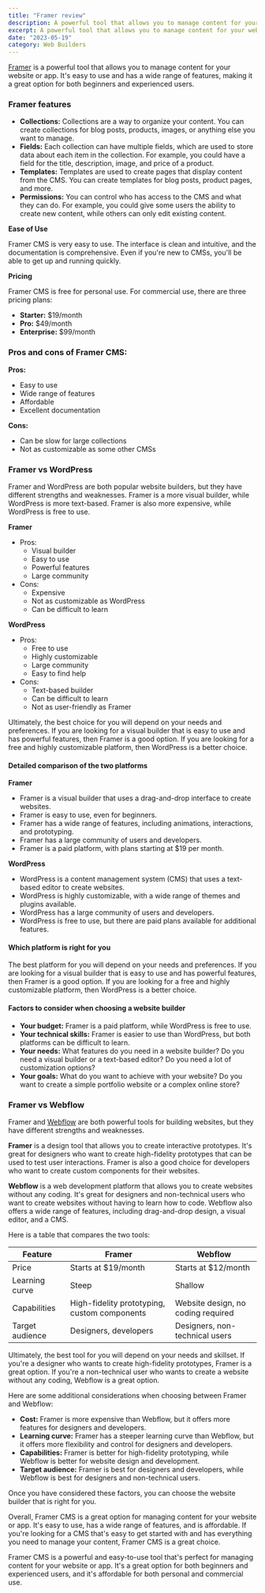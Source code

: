 ```yaml
---
title: "Framer review"
description: A powerful tool that allows you to manage content for your website or app
excerpt: A powerful tool that allows you to manage content for your website or app
date: "2023-05-19"
category: Web Builders
---
```


[Framer](https://www.framer.com/) is a powerful tool that allows you to manage content for your website or app. It's easy to use and has a wide range of features, making it a great option for both beginners and experienced users.

### Framer features

- **Collections:** Collections are a way to organize your content. You can create collections for blog posts, products, images, or anything else you want to manage.
- **Fields:** Each collection can have multiple fields, which are used to store data about each item in the collection. For example, you could have a field for the title, description, image, and price of a product.
- **Templates:** Templates are used to create pages that display content from the CMS. You can create templates for blog posts, product pages, and more.
- **Permissions:** You can control who has access to the CMS and what they can do. For example, you could give some users the ability to create new content, while others can only edit existing content.

**Ease of Use**

Framer CMS is very easy to use. The interface is clean and intuitive, and the documentation is comprehensive. Even if you're new to CMSs, you'll be able to get up and running quickly.

**Pricing**

Framer CMS is free for personal use. For commercial use, there are three pricing plans:

- **Starter:** $19/month
- **Pro:** $49/month
- **Enterprise:** $99/month

### Pros and cons of Framer CMS:

**Pros:**

- Easy to use
- Wide range of features
- Affordable
- Excellent documentation

**Cons:**

- Can be slow for large collections
- Not as customizable as some other CMSs

### Framer vs WordPress

Framer and WordPress are both popular website builders, but they have different strengths and weaknesses. Framer is a more visual builder, while WordPress is more text-based. Framer is also more expensive, while WordPress is free to use.

**Framer**

- Pros:
    - Visual builder
    - Easy to use
    - Powerful features
    - Large community
- Cons:
    - Expensive
    - Not as customizable as WordPress
    - Can be difficult to learn

**WordPress**

- Pros:
    - Free to use
    - Highly customizable
    - Large community
    - Easy to find help
- Cons:
    - Text-based builder
    - Can be difficult to learn
    - Not as user-friendly as Framer

Ultimately, the best choice for you will depend on your needs and preferences. If you are looking for a visual builder that is easy to use and has powerful features, then Framer is a good option. If you are looking for a free and highly customizable platform, then WordPress is a better choice.

#### Detailed comparison of the two platforms

**Framer**

- Framer is a visual builder that uses a drag-and-drop interface to create websites.
- Framer is easy to use, even for beginners.
- Framer has a wide range of features, including animations, interactions, and prototyping.
- Framer has a large community of users and developers.
- Framer is a paid platform, with plans starting at $19 per month.

**WordPress**

- WordPress is a content management system (CMS) that uses a text-based editor to create websites.
- WordPress is highly customizable, with a wide range of themes and plugins available.
- WordPress has a large community of users and developers.
- WordPress is free to use, but there are paid plans available for additional features.

#### **Which platform is right for you**

The best platform for you will depend on your needs and preferences. If you are looking for a visual builder that is easy to use and has powerful features, then Framer is a good option. If you are looking for a free and highly customizable platform, then WordPress is a better choice.

#### Factors to consider when choosing a website builder

- **Your budget:** Framer is a paid platform, while WordPress is free to use.
- **Your technical skills:** Framer is easier to use than WordPress, but both platforms can be difficult to learn.
- **Your needs:** What features do you need in a website builder? Do you need a visual builder or a text-based editor? Do you need a lot of customization options?
- **Your goals:** What do you want to achieve with your website? Do you want to create a simple portfolio website or a complex online store?

### Framer vs Webflow

Framer and [Webflow](https://kokitree.com/posts/webflow-review/) are both powerful tools for building websites, but they have different strengths and weaknesses.

**Framer** is a design tool that allows you to create interactive prototypes. It's great for designers who want to create high-fidelity prototypes that can be used to test user interactions. Framer is also a good choice for developers who want to create custom components for their websites.

**Webflow** is a web development platform that allows you to create websites without any coding. It's great for designers and non-technical users who want to create websites without having to learn how to code. Webflow also offers a wide range of features, including drag-and-drop design, a visual editor, and a CMS.

Here is a table that compares the two tools:

| Feature | Framer | Webflow |
| --- | --- | --- |
| Price | Starts at $19/month | Starts at $12/month |
| Learning curve | Steep | Shallow |
| Capabilities | High-fidelity prototyping, custom components | Website design, no coding required |
| Target audience | Designers, developers | Designers, non-technical users |

Ultimately, the best tool for you will depend on your needs and skillset. If you're a designer who wants to create high-fidelity prototypes, Framer is a great option. If you're a non-technical user who wants to create a website without any coding, Webflow is a great option.

Here are some additional considerations when choosing between Framer and Webflow:

- **Cost:** Framer is more expensive than Webflow, but it offers more features for designers and developers.
- **Learning curve:** Framer has a steeper learning curve than Webflow, but it offers more flexibility and control for designers and developers.
- **Capabilities:** Framer is better for high-fidelity prototyping, while Webflow is better for website design and development.
- **Target audience:** Framer is best for designers and developers, while Webflow is best for designers and non-technical users.

Once you have considered these factors, you can choose the website builder that is right for you.

Overall, Framer CMS is a great option for managing content for your website or app. It's easy to use, has a wide range of features, and is affordable. If you're looking for a CMS that's easy to get started with and has everything you need to manage your content, Framer CMS is a great choice.

Framer CMS is a powerful and easy-to-use tool that's perfect for managing content for your website or app. It's a great option for both beginners and experienced users, and it's affordable for both personal and commercial use.
